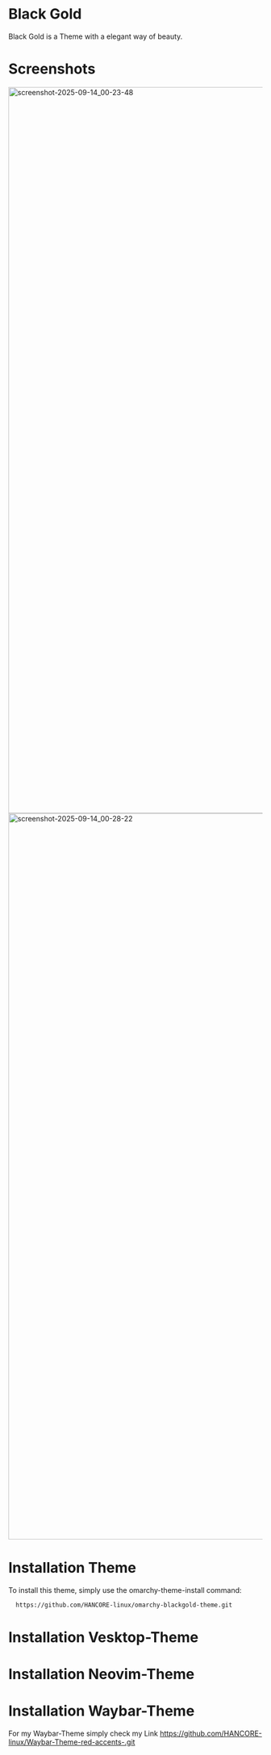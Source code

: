 # Black Gold
Black Gold is a Theme with a elegant way of beauty. 

# Screenshots
<img width="2560" height="1440" alt="screenshot-2025-09-14_00-23-48" src="https://github.com/user-attachments/assets/402db200-bc72-4678-bc3f-1d18343ee739" />
<img width="2560" height="1440" alt="screenshot-2025-09-14_00-28-22" src="https://github.com/user-attachments/assets/078ee4f6-212c-49f4-ab1d-ebd0d50a4287" />

# Installation Theme

To install this theme, simply use the omarchy-theme-install command:

```bash
  https://github.com/HANCORE-linux/omarchy-blackgold-theme.git
```
# Installation Vesktop-Theme

# Installation Neovim-Theme

# Installation Waybar-Theme
For my Waybar-Theme simply check my Link https://github.com/HANCORE-linux/Waybar-Theme-red-accents-.git

